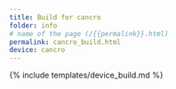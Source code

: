 ```yaml
---
title: Build for cancro
folder: info
# name of the page (/{{permalink}}.html)
permalink: cancro_build.html
device: cancro
---
```

{% include templates/device_build.md %}
